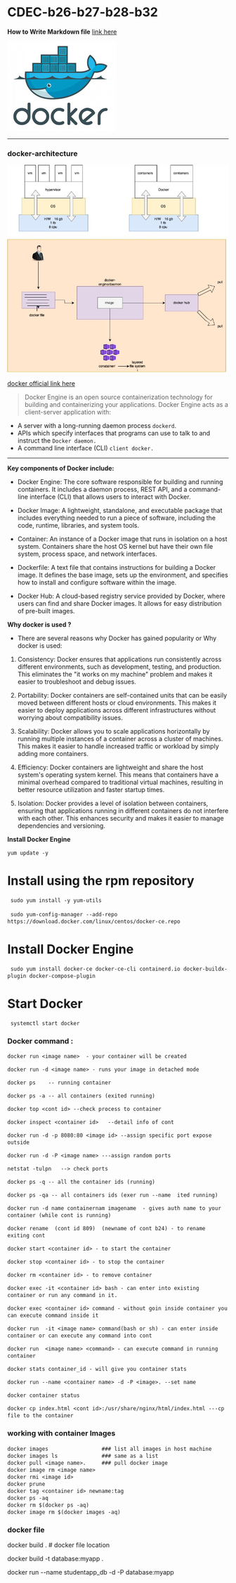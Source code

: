 # CDEC-b26-b27-b28-b32

**How to Write Markdown file**
[link here](https://github.com/DavidAnson/markdownlint/blob/v0.33.0/doc/md023.md)

![docker](/download.png)

---
### docker-architecture 
![docker](/docker-architecture%20.jpg)


 [docker official link here](https://docs.docker.com/)

 > Docker Engine is an open source containerization technology for building and containerizing your applications. Docker Engine acts as a client-server application with:

- A server with a long-running daemon process ```dockerd```.
- APIs which specify interfaces that programs can use to talk to and instruct the ```Docker daemon.```
- A command line interface (CLI) ```client docker.```

 ---
**Key components of Docker include:**

- Docker Engine: The core software responsible for building and running containers. It includes a daemon process, REST API, and a command-line interface (CLI) that allows users to interact with Docker.

- Docker Image: A lightweight, standalone, and executable package that includes everything needed to run a piece of software, including the code, runtime, libraries, and system tools.

- Container: An instance of a Docker image that runs in isolation on a host system. Containers share the host OS kernel but have their own file system, process space, and network interfaces.

- Dockerfile: A text file that contains instructions for building a Docker image. It defines the base image, sets up the environment, and specifies how to install and configure software within the image.

- Docker Hub: A cloud-based registry service provided by Docker, where users can find and share Docker images. It allows for easy distribution of pre-built images.

**Why docker is used ?**

- There are several reasons why Docker has gained popularity or Why docker is used:

1. Consistency: Docker ensures that applications run consistently across different environments, such as development, testing, and production. This eliminates the "it works on my machine" problem and makes it easier to troubleshoot and debug issues.

2. Portability: Docker containers are self-contained units that can be easily moved between different hosts or cloud environments. This makes it easier to deploy applications across different infrastructures without worrying about compatibility issues.

3. Scalability: Docker allows you to scale applications horizontally by running multiple instances of a container across a cluster of machines. This makes it easier to handle increased traffic or workload by simply adding more containers.

4. Efficiency: Docker containers are lightweight and share the host system's operating system kernel. This means that containers have a minimal overhead compared to traditional virtual machines, resulting in better resource utilization and faster startup times.

5. Isolation: Docker provides a level of isolation between containers, ensuring that applications running in different containers do not interfere with each other. This enhances security and makes it easier to manage dependencies and versioning.

 **Install Docker Engine** 

```
yum update -y
```
# Install using the rpm repository

```
 sudo yum install -y yum-utils

 sudo yum-config-manager --add-repo https://download.docker.com/linux/centos/docker-ce.repo
 ```


 # Install Docker Engine
```
 sudo yum install docker-ce docker-ce-cli containerd.io docker-buildx-plugin docker-compose-plugin
```
# Start Docker
```
 systemctl start docker
 ```
### Docker command : 

```
docker run <image name>  - your container will be created 
```
```
docker run -d <image name> - runs your image in detached mode
```

```
docker ps    -- running container
```

```
docker ps -a -- all containers (exited running)
```

```
docker top <cont id> --check process to container 
```

```
docker inspect <container id>   --detail info of cont
```

```
docker run -d -p 8080:80 <image id> --assign specific port expose outside
```

```
docker run -d -P <image name> ---assign random ports 
```

```
netstat -tulpn   --> check ports 
```

```
docker ps -q -- all the container ids (running)
```
```
docker ps -qa -- all containers ids (exer run --name  ited running)
```
```
docker run -d name containernam imagename  - gives auth name to your container (while cont is running)
```
```
docker rename  (cont id 809)  (newname of cont b24) - to rename exiting cont
```
```
docker start <container id> - to start the container
```
```
docker stop <container id> - to stop the container
```
```
docker rm <container id> - to remove container
```
```
docker exec -it <container id> bash - can enter into existing 
container or run any command in it.
```
```
docker exec <container id> command - without goin inside container you can execute command inside it
```
```
docker run  -it <image name> command(bash or sh) - can enter inside container or can execute any command into cont
```
```
docker run  <image name> <command> - can execute command in running container
```
```
docker stats container_id - will give you container stats
```

```
docker run --name <container name> -d -P <image>. --set name
```

```
docker container status 
```
```
docker cp index.html <cont id>:/usr/share/nginx/html/index.html ---cp file to the container
```

### working with container Images 

```
docker images                 ### list all images in host machine
docker images ls              ### same as a list 
docker pull <image name>.     ### pull docker image 
docker image rm <image name>
docker rmi <image id>
docker prune 
docker tag <container id> newname:tag
docker ps -aq
docker rm $(docker ps -aq)
docker image rm $(docker images -aq)
```

### docker file

docker build .   # docker file location 

docker build -t database:myapp .

docker run --name studentapp_db -d -P database:myapp 



